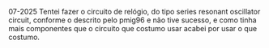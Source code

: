 07-2025
Tentei fazer o circuito de relógio, do tipo series resonant oscillator circuit, conforme o descrito pelo pmig96 e não tive sucesso, e como tinha mais componentes que o circuito que costumo usar acabei por usar o que costumo.
